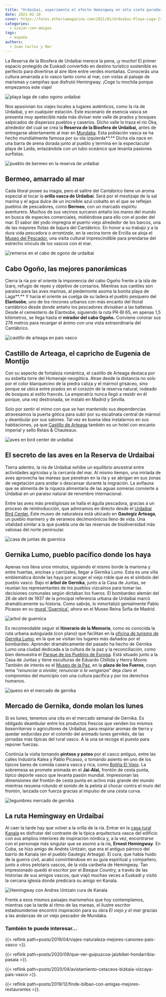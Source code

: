 ```yaml
---
title: "Urdaibai, experimenta el efecto Hemingway en sólo siete paradas"
date: 2021-02-18
cover: https://fotos.etheriamagazine.com/2021/02/Urdaibai-Playa-Laga-Isla-Izaro.jpg
categories: 
  - viajar-con-amigas
tags: 
  - españa
authors: 
  - Juan Carlos y Mar
---
```


La Reserva de la Biosfera de Urdaibai merece la pena, ¡y mucho! El primer espacio protegido de Euskadi convertido en destino turístico sostenible es perfecto para divertirse al aire libre entre verdes montañas. Conocerás una cultura amarrada a lo vasco tanto como al mar, con vistas al paisaje de marismas y campiñas que disfrutó Hemingway. ¡Coge tu mochila porque empezamos este viaje!

![playa laga de cabo ogono urdaibai](https://fotos.etheriamagazine.com/2021/02/Urdaibai-Playa-Laga-Isla-Izaro.jpg "La playa Laga y la isla de Izaro, incluidas en la Reserva de Urdaibai.")

Nos apasionan los viajes locales a lugares auténticos, como la ría de Urdaibai, y en 
cualquier estación. Este escenario de esencia vasca se presenta muy apetecible nada más 
divisar este valle de prados y bosques salpicados de dispersos pueblos y caseríos. Dicho 
valle lo traza el río Oka, alrededor del cual se crea la **Reserva de la Biosfera de 
Urdaibai,** antes de entregarse abiertamente al mar en 
[Mundaka](https://www.bilbaoturismo.net/BilbaoTurismo/es/la-ola-izquierda-de-mundaka). 
Esta población vasca se ha hecho mundialmente famosa por su ola izquierda**.** Dicha ola 
nace en una barra de arena dorada junto al pueblo y termina en la espectacular playa de 
Laida, enlazándola con un tubo oceánico que levanta pasiones surfistas. 

![pueblo de bermeo en la reserva de urdaibai](https://fotos.etheriamagazine.com/2021/02/Urdaibai-bermeo.jpg "Pintoresco puerto de Bermeo.")

## Bermeo, amarrado al mar

Cada litoral posee su magia, pero el salitre del Cantábrico tiene un aroma especial al 
tocar la **orilla vasca de Urdaibai**. Será por el mestizaje de la sal marina y el agua 
dulce de un increíble azul cobalto en el que se reflejan pueblos de pescadores, como 
**Bermeo**, con un marcado espíritu aventurero. Muchos de sus vecinos surcaron antaño 
los mares del mundo en busca de especies comerciales, midiéndose para ello con el poder 
del mar. El sabor del yodo impregna el puerto viejo alrededor de los barcos, una de las 
mayores flotas de bajura del Cantábrico. En honor a su trabajo y a la dura vida 
pescadora o _arrantzale_, en la vecina torre de Ercilla se aloja el [Museo del 
Pescador](https://bizkaikoa.bizkaia.eus/detalleContenido.asp?id=52&t=1), una visita 
cultural imprescindible para prendarse del estrecho vínculo de los vascos con el mar. 

![remeros en el cabo de ogono de urdaibai](https://fotos.etheriamagazine.com/2021/02/urdaibai-cabo-ogono.jpg "Cabo Ogoño desde el mar.")

## Cabo Ogoño, las mejores panorámicas

Cierra la ría por el oriente la imponencia del cabo Ogoño frente a la isla de Ízaro, 
refugio de reyes y objetivo de corsarios. Mientras sus cantiles son paraíso para las 
aves marinas, al piedemonte asoma la bonita playa de Laga**.** Y hacia el oriente se 
cuelga de su ladera el pueblo pesquero del **Elantxobe**, uno de los rincones urbanos 
con más encanto del litoral cantábrico desde donde antaño los pescadores divisaban a las 
ballenas. Desde el cementerio de Elantxobe, siguiendo la ruta PR-BI 65, en apenas 1,5 
kilómetros, se llega hasta el **mirador del cabo Ogoño.** Conviene coronar sus 276 
metros para recargar el ánimo con una vista extraordinaria del Cantábrico. 

![castillo de arteaga en pais vasco](https://fotos.etheriamagazine.com/2021/02/urdaibai-castillo-arteaga.jpg "Castillo de Arteaga.")

## Castillo de Arteaga, el capricho de Eugenia de Montijo

Con su aspecto de fortaleza romántica, el castillo de Arteaga destaca por su esbelta 
torre del Homenaje neogótica. Atrae desde la distancia no solo por el color blanquecino 
de la piedra caliza y el mármol grisáceo, sino porque se ubica entre prados en el 
corazón de la reserva natural, rodeado de bosques al estilo francés. La emperatriz nunca 
llegó a residir en él porque, una vez destronada, se instaló en Madrid y Sevilla. 

Solo por sentir el mimo con que se han mantenido sus dependencias atravesamos la puerta 
gótica para subir por su escalinata central de mármol y deambular por sus salones. Tal 
vez es buena idea instalarnos en sus habitaciones, ya que [Castillo de 
Arteaga](http://castillodearteaga.com/) también es un hotel con encanto imperial y sello 
Relais & Chauteaux. 

![aves en bird center de urdaibai](https://fotos.etheriamagazine.com/2021/02/urdaibai-marismas-aves.jpg "Aves en la ría de Urdaibai.")

## El secreto de las aves en la Reserva de Urdaibai

Tierra adentro, la ría de Urdaibai exhibe un equilibrio ancestral entre actividades 
agrícolas y la cercanía del mar. Al mismo tiempo, una miríada de aves aprovecha las 
mareas que penetran en la ría y se abrigan en sus zonas de vegetación para anidar o 
descansar durante la migración. La avifauna que se alimenta de la riqueza alimentaria de 
las aguas someras convierte a Urdaibai en un paraíso natural de renombre internacional. 

Entre las aves más prestigiosas se halla el águila pescadora, gracias a un proceso de 
reintroducción, que admiramos en directo desde el [Urdaibai Bird 
Center.](https://www.birdcenter.org/) Este museo de naturaleza está ubicado en 
**Gautegiz Arteaga**, un pueblo marinero y de veraneos decimonónicos lleno de vida. Una 
vitalidad similar a la que puebla una de las reservas de biodiversidad más valiosas del 
norte peninsular. 

![casa de juntas de guernica](https://fotos.etheriamagazine.com/2021/02/urdaibai-guernica.jpg "Interior de la Casa de Juntas de Gernika Lumo.")

## Gernika Lumo, pueblo pacífico donde los haya

Apenas nos lleva unos minutos, siguiendo el mismo borde la marisma y entre huertas, 
encinas y carrizales, llegar a Gernika Lumo. Esta es una villa emblemática donde las 
haya por acoger el viejo roble que es el símbolo del pueblo vasco. Bajo el **árbol de 
Gernika**, junto a la Casa de Juntas, se reunían los representantes de los pueblos 
vizcaínos para tomar las decisiones comunales según dictaban los fueros. El bombardeo 
alemán del 26 de abril de 1937 de la principal referencia urbana de Urdaibai marcó 
dramáticamente su historia. Como sabrás, lo inmortalizó genialmente Pablo Picasso en su 
[mural 'Guernica'](https://www.museoreinasofia.es/coleccion/obra/guernica), ahora en el 
Museo Reina Sofía de Madrid. 

![arbol de guernica](https://fotos.etheriamagazine.com/2021/02/urdaibai-guernica-arbol.jpg "Roble de Gernika Lumo, símbolo del pueblo vasco.")

Es recomendable seguir el **Itinerario de la Memoria**, como es conocida la ruta urbana 
autoguiada (con plano) que facilitan en la [oficina de turismo de Gernika 
Lumo](http://turismo.gernika-lumo.net/es-es/Paginas/default.aspx), en la que se visitan 
los lugares más dañados por el bombardeo. Aprender dramáticamente del pasado ha hecho de 
Gernika Lumo una ciudad dedicada a la cultura de la paz y la reconciliación, como bien 
demuestra el [Parque de los Pueblos de 
Europa](https://turismo.euskadi.eus/es/museos/parque-de-los-pueblos-de-europa/aa30-12375/es/). 
Está situado junto a la Casa de Juntas y tiene esculturas de Eduardo Chillida y Henry 
Moore. También de interés es el [Museo de la Paz](https://www.museodelapaz.org/), en la 
**plaza de los Fueros**, cuyo lema _“renunciar a olvidar, renunciar a la venganza”_ deja 
claro el compromiso del municipio con una cultura pacífica y por los derechos humanos. 

![queso en el mercado de gernika](https://fotos.etheriamagazine.com/2021/02/urdaibai-mercado-guernica-quesos.jpg "El queso es uno de los productos estrella del mercado semanal de Gernika.")

## Mercado de Gernika, donde molan los lunes

Si es lunes, tenemos una cita en el mercado semanal de Gernika. Es obligado deambular 
entre los productos frescos que venden los mismos _baserritarras_ o agricultores de 
Urdaibai, para respirar aromas de tierra y quedar seducidas por el colorido del animado 
lunes gernikés, de las jornadas más típicas del rural vasco. A la una se recoge el 
puesto para reponer fuerzas. 

Continúa la visita tomando **pintxos y poteo** por el casco antiguo, entre las calles 
Industria Kalea y Pablo Picasso, o tomando asiento en uno de los típicos bares de comida 
casera vasca y rica, como [Boliña El Viejo](https://www.restaurantebolinaelviejo.com/). 
La sobremesa se promete animada en el **Jai-Alai,** frontón de cesta punta, típico 
deporte vasco que levanta pasión mundial. Impresionan las dimensiones del frontón de 
cesta punta en activo más grande del mundo mientras resuena rotundo el sonido de la 
pelota al chocar contra el muro del frontón, lanzada con fuerza gracias al impulso de 
una cesta curva. 

![legumbres mercado de gernika](https://fotos.etheriamagazine.com/2021/02/urdaibai-mercado-gernika.jpg "Puesto de legumbres del mercado de los lunes en Gernika.")

## La ruta Hemingway en Urdaibai

Al caer la tarde hay que volver a la orilla de la ría. Entrar en la [casa rural 
Kanala](https://casarural-kanala.com/) es disfrutar del contraste de la típica 
arquitectura vasca del edificio con sus amplios interiores de inspiración nórdica y, a 
la vez, encontrarse con el personaje más singular que se asomó a la ría, **Ernest 
Hemingway**. En Cuba, se hizo amigo de Andrés Untzain, que era el antiguo párroco del 
barrio de Kanala (en el pueblo Gautegiz Arteaga). El cura, que había huido de la guerra 
civil, acabó convirtiéndose en su guía espiritual y compañero, junto a otros pelotaris 
vascos, de la vida caribeña de Hemingway. Tan impresionado quedó el escritor por el 
_Basque Country,_ a través de las historias de sus amigos vascos, que viajó muchas veces 
a Euskadi y visitó la cercana iglesia donde predicara su amigo en Kanala. 

![Hemingway con Andres Untzain cura de Kanala](https://fotos.etheriamagazine.com/2021/02/hemingway-en-pais-vasco.jpg "Fotografía de Hemingway con sus amigos vascos.")

Frente a esos mismos paisajes marismeños que hoy contemplamos, mientras cae la tarde al 
ritmo de las mareas, el ilustre escritor estadounidense encontró inspiración para su 
obra _El viejo y el mar_ gracias a las andanzas de un viejo pescador de Mundaka. 

### También te puede interesar...

{{< reflink path=posts/2019/04/viajes-naturaleza-mejores-canones-pais-vasco >}}. 

{{< reflink path=posts/2020/09/que-ver-guipuzcoa-jaizkibel-hondarribia-pasaia >}}. 

{{< reflink path=posts/2020/04/avistamiento-cetaceos-bizkaia-vizcaya-pais-vasco >}}. 

{{< reflink path=posts/2019/12/finde-bilbao-con-amigas-mejores-restaurantes >}}.
